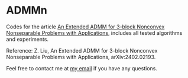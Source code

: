 # ADMMn
Codes for the article [An Extended ADMM for 3-block Nonconvex Nonseparable Problems with Applications](https://arxiv.org/abs/2402.02193), includes all tested algorithms and experiments. 

Reference: Z. Liu, An Extended ADMM for 3-block Nonconvex Nonseparable Problems with Applications, arXiv:2402.02193. 

Feel free to contact me at [my email](mailto:sjtu_lzk@sjtu.edu.cn) if you have any questions.
